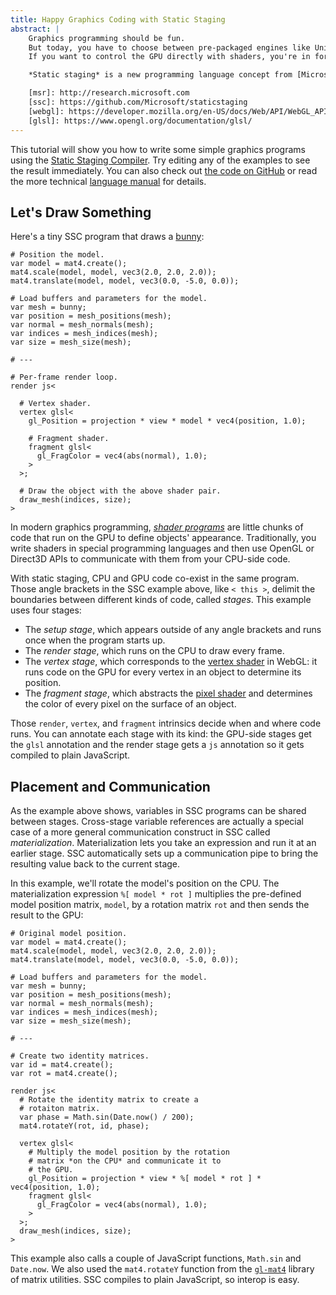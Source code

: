 ```yaml
---
title: Happy Graphics Coding with Static Staging
abstract: |
    Graphics programming should be fun.
    But today, you have to choose between pre-packaged engines like Unity and low-level, nitty-gritty APIs like OpenGL and Direct3D.
    If you want to control the GPU directly with shaders, you're in for a steep learning curve.

    *Static staging* is a new programming language concept from [Microsoft Research][msr] that makes it easy to program across the CPU--GPU boundary. The [Static Staging Compiler][ssc] is an open-source prototype compiler that generates [WebGL][] and [GLSL][] code from a single program with *staging annotations*.

    [msr]: http://research.microsoft.com
    [ssc]: https://github.com/Microsoft/staticstaging
    [webgl]: https://developer.mozilla.org/en-US/docs/Web/API/WebGL_API
    [glsl]: https://www.opengl.org/documentation/glsl/
---
```

This tutorial will show you how to write some simple graphics programs using the [Static Staging Compiler][ssc].
Try editing any of the examples to see the result immediately.
You can also check out [the code on GitHub][ssc] or read the more technical [language manual][docs] for details.

[ssc]: https://github.com/Microsoft/staticstaging
[docs]: http://microsoft.github.io/staticstaging/docs/

## Let's Draw Something

Here's a tiny SSC program that draws a [bunny][]:

    # Position the model.
    var model = mat4.create();
    mat4.scale(model, model, vec3(2.0, 2.0, 2.0));
    mat4.translate(model, model, vec3(0.0, -5.0, 0.0));

    # Load buffers and parameters for the model.
    var mesh = bunny;
    var position = mesh_positions(mesh);
    var normal = mesh_normals(mesh);
    var indices = mesh_indices(mesh);
    var size = mesh_size(mesh);

    # ---

    # Per-frame render loop.
    render js<

      # Vertex shader.
      vertex glsl<
        gl_Position = projection * view * model * vec4(position, 1.0);

        # Fragment shader.
        fragment glsl<
          gl_FragColor = vec4(abs(normal), 1.0);
        >
      >;

      # Draw the object with the above shader pair.
      draw_mesh(indices, size);
    >

In modern graphics programming, [*shader programs*][shader] are little chunks of code that run on the GPU to define objects' appearance.
Traditionally, you write shaders in special programming languages and then use OpenGL or Direct3D APIs to communicate with them from your CPU-side code.

With static staging, CPU and GPU code co-exist in the same program.
Those angle brackets in the SSC example above, like `< this >`, delimit the boundaries between different kinds of code, called *stages*.
This example uses four stages:

* The *setup stage*, which appears outside of any angle brackets and runs once when the program starts up.
* The *render stage*, which runs on the CPU to draw every frame.
* The *vertex stage*, which corresponds to the [vertex shader][vtx] in WebGL: it runs code on the GPU for every vertex in an object to determine its position.
* The *fragment stage*, which abstracts the [pixel shader][frag] and determines the color of every pixel on the surface of an object.

[shader]: https://en.wikipedia.org/wiki/Shader
[vtx]: https://www.opengl.org/wiki/Vertex_Shader
[frag]: https://www.opengl.org/wiki/Fragment_Shader
[bunny]: http://graphics.stanford.edu/data/3Dscanrep/

Those `render`, `vertex`, and `fragment` intrinsics decide when and where code runs.
You can annotate each stage with its kind: the GPU-side stages get the `glsl` annotation and the render stage gets a `js` annotation so it gets compiled to plain JavaScript.

## Placement and Communication

As the example above shows, variables in SSC programs can be shared between stages.
Cross-stage variable references are actually a special case of a more general communication construct in SSC called *materialization*.
Materialization lets you take an expression and run it at an earlier stage.
SSC automatically sets up a communication pipe to bring the resulting value back to the current stage.

In this example, we'll rotate the model's position on the CPU.
The materialization expression `%[ model * rot ]` multiplies the pre-defined model position matrix, `model`, by a rotation matrix `rot` and then sends the result to the GPU:

    # Original model position.
    var model = mat4.create();
    mat4.scale(model, model, vec3(2.0, 2.0, 2.0));
    mat4.translate(model, model, vec3(0.0, -5.0, 0.0));

    # Load buffers and parameters for the model.
    var mesh = bunny;
    var position = mesh_positions(mesh);
    var normal = mesh_normals(mesh);
    var indices = mesh_indices(mesh);
    var size = mesh_size(mesh);

    # ---

    # Create two identity matrices.
    var id = mat4.create();
    var rot = mat4.create();

    render js<
      # Rotate the identity matrix to create a
      # rotaiton matrix.
      var phase = Math.sin(Date.now() / 200);
      mat4.rotateY(rot, id, phase);

      vertex glsl<
        # Multiply the model position by the rotation
        # matrix *on the CPU* and communicate it to
        # the GPU.
        gl_Position = projection * view * %[ model * rot ] * vec4(position, 1.0);
        fragment glsl<
          gl_FragColor = vec4(abs(normal), 1.0);
        >
      >;
      draw_mesh(indices, size);
    >

This example also calls a couple of JavaScript functions, `Math.sin` and `Date.now`.
We also used the `mat4.rotateY` function from the [`gl-mat4`][mat4] library of matrix utilities.
SSC compiles to plain JavaScript, so interop is easy.

[mat4]: https://github.com/stackgl/gl-mat4
